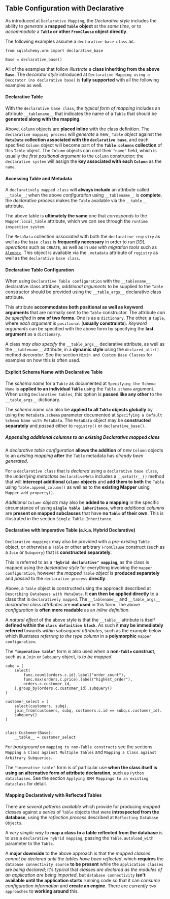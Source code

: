 ## Table Configuration with Declarative

As introduced at `Declarative Mapping`, the _Declarative style_ includes the ability to _generate_ a __mapped `Table` object__ at the _same time_, or to _accommodate_ a __`Table` or other `FromClause` object directly__.

The following examples assume a `declarative base class` as:

```
from sqlalchemy.orm import declarative_base

Base = declarative_base()
```

All of the examples that follow _illustrate_ a __class inheriting from the above `Base`__. The _decorator style_ introduced at `Declarative Mapping using a Decorator (no declarative base)` is __fully supported__ with all the following examples as well.


#### Declarative Table

With the `declarative base class`, the _typical form of mapping_ includes an attribute `__tablename__` that indicates the name of a `Table` that should be __generated along with the mapping__.

Above, `Column` objects are __placed inline__ with the class definition. The `declarative mapping process` will _generate_ a new_ `Table` _object_ against the __`MetaData` collection associated with the `declarative base`__, and each specified `Column` object will become part of the __`Table.columns` collection__ of this `Table` object. The `Column` objects can omit their `"name"` field, which is usually the _first positional argument_ to the `Column` constructor; the `declarative system` will assign the __key associated with each `Column`__ as the `name`.


#### Accessing Table and Metadata

A `declaratively mapped class` will __always include__ an attribute called `__table__`; when the above _configuration_ using `__tablename__` is __complete__, the _declarative process_ makes the `Table` available via the `__table__` attribute.

The above table is __ultimately the same__ one that _corresponds_ to the `Mapper.local_table` attribute, which we can see through the `runtime inspection system`.

The `MetaData` collection _associated_ with both the `declarative registry` as well as the `base class` is __frequently necessary__ in order to _run DDL operations_ such as `CREATE`, as well as in _use with migration tools_ such as [`Alembic`](https://alembic.sqlalchemy.org/en/latest/index.html). This object is available via the `.metadata` attribute of `registry` as well as the `declarative base class`.


#### Declarative Table Configuration

When using `Declarative Table configuration` with the `__tablename__` declarative class attribute, _additional arguments_ to be supplied to the `Table` constructor should be provided using the `__table_args__` declarative class attribute.

This attribute __accommodates both positional as well as keyword arguments__ that are normally sent to the `Table` constructor. The attribute _can be specified_ in __one of two forms__. One is as a `dictionary`. The other, a `tuple`, where _each argument_ is `positional` (__usually constraints__). _Keyword arguments_ can be specified with the above form by specifying the __last argument__ as a `dictionary`.

A class _may also specify_ the `__table_args__` declarative attribute, as well as the `__tablename__` attribute, in a __dynamic style__ using the `declared_attr()` method _decorator_. See the section `Mixin and Custom Base Classes` for examples on how this is often used.


#### Explicit Schema Name with Declarative Table

The _schema name_ for a `Table` as documented at `Specifying the Schema Name` is __applied to an individual `Table`__ using the `Table.schema` argument. When using `Declarative tables`, this option is __passed like any other__ to the `__table_args__` dictionary.

The _schema name_ can also be __applied to all `Table` objects globally__ by using the `MetaData.schema` parameter documented at `Specifying a Default Schema Name with MetaData`. The `MetaData` object may be __constructed separately__ and _passed_ either to `registry()` or `declarative_base()`.


##### Appending additional columns to an existing Declarative mapped class

A _declarative table configuration_ __allows the addition__ of _new_ `Column` objects to an _existing mapping_ __after__ the `Table` metadata has _already been generated_.

For a `declarative class` that is _declared_ using a `declarative base class`, the _underlying metaclass_ `DeclarativeMeta` includes a `__setattr__()` method that will __intercept additional `Column` objects__ and __add them to both__ the `Table` using `Table.append_column()` as well as to the __existing Mapper__ using `Mapper.add_property()`.

_Additional_ `Column` _objects_ may also be __added to a mapping__ in the specific circumstance of using __`single table inheritance`__, where _additional columns_ are __present on mapped subclasses__ that have __no `Table` of their own__. This is illustrated in the section `Single Table Inheritance`.


#### Declarative with Imperative Table (a.k.a. Hybrid Declarative)

`Declarative mappings` may also be provided with a _pre-existing_ `Table` object, or otherwise a `Table` or other arbitrary `FromClause` construct (such as a `Join` or `Subquery`) that is __constructed separately__.

This is referred to as a __`"hybrid declarative" mapping`__, as the class is mapped using the _declarative style_ for everything involving the `mapper configuration`, however the _mapped_ `Table` _object_ is __produced separately__ and _passed_ to the `declarative process` __directly__.

Above, a `Table` object is constructed using the approach described at `Describing Databases with MetaData`. It __can then be applied directly__ to a class that is `declaratively mapped`. The `__tablename__` and `__table_args__` _declarative class attributes_ are __not used__ in this form. The above _configuration_ is __often more readable__ as an _inline definition_.

A _natural effect_ of the above style is that the `__table__` attribute is itself __defined within the `class definition block`__. As such it __may be immediately referred__ towards _within subsequent attributes_, such as the example below which illustrates _referring to the type column_ in a __polymorphic__ `mapper configuration`.

The __`"imperative table"`__ form is also used when a __non-`Table` construct__, such as a `Join` or `Subquery` object, is _to be mapped_.

```
subq = (
    select(
        func.count(orders.c.id).label("order_count"),
        func.max(orders.c.price).label("highest_order"),
        orders.c.customer_id,
    ).group_by(orders.c.customer_id).subquery()
)

customer_select = (
    select(customers, subq).
    join_from(customers, subq, customers.c.id == subq.c.customer_id).
    subquery()
)


class Customer(Base):
    __table__ = customer_select
```

For _background_ on `mapping to non-Table constructs` see the sections `Mapping a Class against Multiple Tables` and `Mapping a Class against Arbitrary Subqueries`.

The `"imperative table"` form is of particular use __when the class itself is using an alternative form of attribute declaration__, such as `Python dataclasses`. See the section `Applying ORM Mappings to an existing dataclass` for detail.


#### Mapping Declaratively with Reflected Tables

There are _several patterns available_ which provide for producing _mapped classes_ against a _series_ of `Table` objects that were __introspected from the database__, using the _reflection process_ described at `Reflecting Database Objects`.

A _very simple way_ to __map a class to a table reflected from the database__ is to use a `declarative hybrid mapping`, passing the `Table.autoload_with` parameter to the `Table`.

A __major downside__ to the above approach is that the _mapped classes cannot be declared until the tables have been reflected_, which __requires__ the `database connectivity source` __to be present__ while the `application classes` are _being declared_; it's _typical_ that _classes are declared as the modules of an application are being imported_, but `database connectivity` __isn't available until the application starts__ running code so that it can _consume configuration information_ and __create an engine__. There are _currently_ `two approaches` to __working around__ this.
